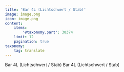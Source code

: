 ```yaml
---
title: 'Bar 4L (Lichtschwert / Stab)'
image: image.png
icon: image.png
content:
    items:
        '@taxonomy.part': 30374
    limit: 12
    pagination: true
taxonomy:
    tag: translate
---
```


Bar 4L (Lichtschwert / Stab)
Bar 4L (Lichtschwert / Stab)
